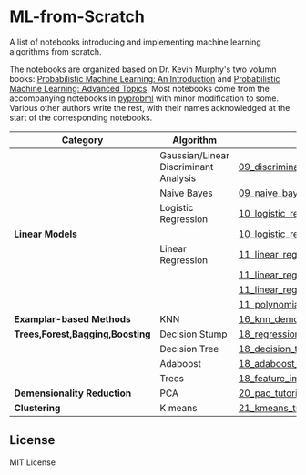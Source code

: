 # ML-from-Scratch
A list of notebooks introducing and implementing machine learning algorithms from scratch.

The notebooks are organized based on Dr. Kevin Murphy's two volumn books: [Probabilistic Machine Learning: An Introduction](https://probml.github.io/pml-book/book1.html) and [Probabilistic Machine Learning: Advanced Topics](https://probml.github.io/pml-book/book2.html). Most notebooks come from the accompanying notebooks in [pyprobml](https://github.com/probml/pyprobml) with minor modification to some. Various other authors write the rest, with their names acknowledged at the start of the corresponding notebooks.

| Category | Algorithm | Notebook |
| -------- | --------- | -------- |
| | Gaussian/Linear Discriminant Analysis | [09_discriminat_analysis_dboundaries_plot2.ipynb](https://github.com/imkaywu/ML-from-Scratch/blob/main/09_discriminat_analysis_dboundaries_plot2.ipynb) |
| | Naive Bayes | [09_naive_bayes_mnist.ipynb](https://github.com/imkaywu/ML-from-Scratch/blob/main/09_naive_bayes_mnist.ipynb) |
| | Logistic Regression | [10_logistic_regression_pytorch.ipynb](https://github.com/imkaywu/ML-from-Scratch/blob/main/10_logistic_regression_pytorch.ipynb) |
| **Linear Models** | | [10_logistic_regression_sklearn.ipynb](https://github.com/imkaywu/ML-from-Scratch/blob/main/10_logistic_regression_sklearn.ipynb) |
| | Linear Regression | [11_linear_regression_from_scratch.ipynb](https://github.com/imkaywu/ML-from-Scratch/blob/main/11_linear_regression_from_scratch.ipynb) |
| | | [11_linear_regression_from_scratch_again.ipynb](https://github.com/imkaywu/ML-from-Scratch/blob/main/11_linear_regression_from_scratch_again.ipynb) |
| | | [11_linear_regression_sklearn.ipynb](https://github.com/imkaywu/ML-from-Scratch/blob/main/11_linear_regression_sklearn.ipynb) |
| | | [11_polynomial_regression_torch.ipynb](https://github.com/imkaywu/ML-from-Scratch/blob/main/11_polynomial_regression_torch.ipynb) |
| **Examplar-based Methods** | KNN | [16_knn_demo.ipynb](https://github.com/imkaywu/ML-from-Scratch/blob/main/16_knn_demo.ipynb) |
| **Trees,Forest,Bagging,Boosting** | Decision Stump | [18_regression_tree_stumps.ipynb](https://github.com/imkaywu/ML-from-Scratch/blob/main/18_regression_tree_stumps.ipynb) |
| | Decision Tree | [18_decision_tree_iris.ipynb](https://github.com/imkaywu/ML-from-Scratch/blob/main/18_decision_tree_iris.ipynb) |
| | Adaboost | [18_adaboost_from_scratch.ipynb](https://github.com/imkaywu/ML-from-Scratch/blob/main/18_adaboost_from_scratch.ipynb) |
| | Trees | [18_feature_importance_trees_tutorial.ipynb](https://github.com/imkaywu/ML-from-Scratch/blob/main/18_feature_importance_trees_tutorial.ipynb) |
| **Demensionality Reduction** | PCA | [20_pac_tutorial.ipynb](https://github.com/imkaywu/ML-from-Scratch/blob/main/20_pac_tutorial.ipynb) |
| **Clustering** | K means | [21_kmeans_tutorial.ipynb](https://github.com/imkaywu/ML-from-Scratch/blob/main/21_kmeans_tutorial.ipynb) |

## License
MIT License
